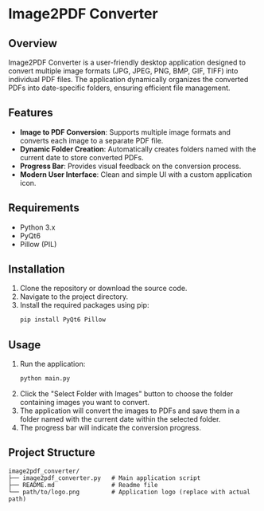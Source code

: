 # Image2PDF Converter

## Overview
Image2PDF Converter is a user-friendly desktop application designed to convert multiple image formats (JPG, JPEG, PNG, BMP, GIF, TIFF) into individual PDF files. The application dynamically organizes the converted PDFs into date-specific folders, ensuring efficient file management.

## Features
- **Image to PDF Conversion**: Supports multiple image formats and converts each image to a separate PDF file.
- **Dynamic Folder Creation**: Automatically creates folders named with the current date to store converted PDFs.
- **Progress Bar**: Provides visual feedback on the conversion process.
- **Modern User Interface**: Clean and simple UI with a custom application icon.

## Requirements
- Python 3.x
- PyQt6
- Pillow (PIL)

## Installation
1. Clone the repository or download the source code.
2. Navigate to the project directory.
3. Install the required packages using pip:
    ```bash
    pip install PyQt6 Pillow
    ```

## Usage
1. Run the application:
    ```bash
    python main.py
    ```
2. Click the "Select Folder with Images" button to choose the folder containing images you want to convert.
3. The application will convert the images to PDFs and save them in a folder named with the current date within the selected folder.
4. The progress bar will indicate the conversion progress.

## Project Structure
```
image2pdf_converter/
├── image2pdf_converter.py   # Main application script
├── README.md                # Readme file
└── path/to/logo.png         # Application logo (replace with actual path)
```

